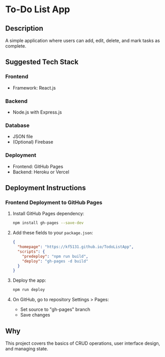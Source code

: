 # To-Do List App

## Description
A simple application where users can add, edit, delete, and mark tasks as complete.

## Suggested Tech Stack

### Frontend
- Framework: React.js

### Backend
- Node.js with Express.js

### Database
- JSON file 
- (Optional) Firebase 

### Deployment
- Frontend: GitHub Pages
- Backend: Heroku or Vercel

## Deployment Instructions

### Frontend Deployment to GitHub Pages
1. Install GitHub Pages dependency:
   ```bash
   npm install gh-pages --save-dev
   ```

2. Add these fields to your `package.json`:
   ```json
   {
     "homepage": "https://kf5131.github.io/TodoListApp",
     "scripts": {
       "predeploy": "npm run build",
       "deploy": "gh-pages -d build"
     }
   }
   ```

3. Deploy the app:
   ```bash
   npm run deploy
   ```

4. On GitHub, go to repository Settings > Pages:
   - Set source to "gh-pages" branch
   - Save changes

## Why
This project covers the basics of CRUD operations, user interface design, and managing state.